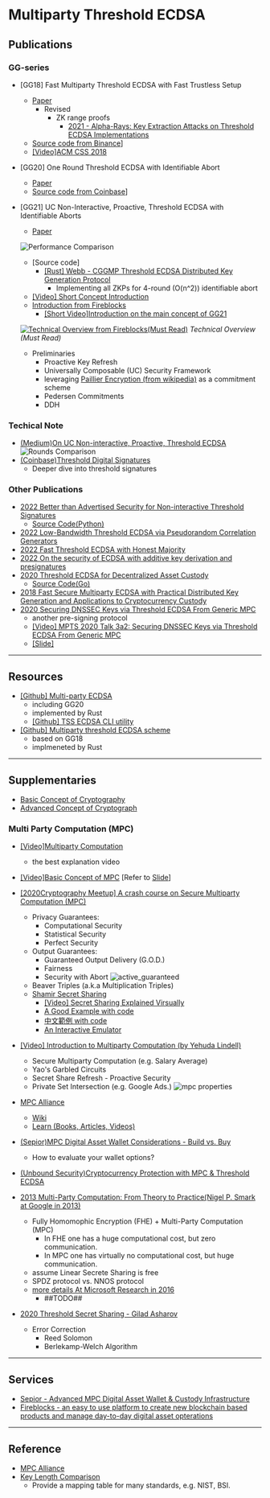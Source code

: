 # Multiparty Threshold ECDSA

## Publications

### GG-series

- [GG18] Fast Multiparty Threshold ECDSA with Fast Trustless Setup
  - [Paper](https://eprint.iacr.org/2019/114.pdf)
    - Revised
      - ZK range proofs
        - [2021 - Alpha-Rays: Key Extraction Attacks on Threshold ECDSA Implementations](https://eprint.iacr.org/2021/1621.pdf)
  - [Source code from Binance](https://github.com/bnb-chain/tss-lib)]
  - [[Video]ACM CSS 2018](https://www.youtube.com/watch?v=PdfDZIwuZm0)
  
- [GG20] One Round Threshold ECDSA with Identifiable Abort
  - [Paper](https://eprint.iacr.org/2020/540.pdf)
  - [Source code from Coinbase](https://github.com/coinbase/kryptology)]

- [GG21] UC Non-Interactive, Proactive, Threshold ECDSA with Identifiable Aborts
  - [Paper](https://eprint.iacr.org/2021/060.pdf)

  ![Performance Comparison](/img/gg21_fig1.png)

  - [Source code]
    - [[Rust] Webb - CGGMP Threshold ECDSA Distributed Key Generation Protocol](https://github.com/webb-tools/cggmp-threshold-ecdsa)
      - Implementing all ZKPs for 4-round (O(n^2)) identifiable abort
  - [[Video] Short Concept Introduction](https://dl.acm.org/doi/10.1145/3372297.3423367#)
  - [Introduction from Fireblocks](https://www.fireblocks.com/blog/ccs-threshold-ecdsa/)
    - [[Short Video]Introduction on the main concept of GG21](https://www.youtube.com/watch?v=tNptKxswmvg)
  
  [![Technical Overview from Fireblocks(Must Read)](https://img.youtube.com/vi/zXCSPWxWA-s/sddefault.jpg)](https://www.youtube.com/watch?v=zXCSPWxWA-s)
  *Technical Overview (Must Read)*
  
  - Preliminaries
    - Proactive Key Refresh
    - Universally Composable (UC) Security Framework
    - leveraging [Paillier Encryption (from wikipedia)](https://en.wikipedia.org/wiki/Paillier_cryptosystem) as a commitment scheme
    - Pedersen Commitments
    - DDH

### Techical Note

- [(Medium)On UC Non-interactive, Proactive, Threshold ECDSA](https://medium.com/iovlabs-innovation-stories/on-uc-non-interactive-proactive-threshold-ecdsa-fda5916edc50)
 ![Rounds Comparison](/img/ts-comparison.png)
- [(Coinbase)Threshold Digital Signatures](https://www.coinbase.com/blog/threshold-digital-signatures)
  - Deeper dive into threshold signatures
  
### Other Publications

- [2022 Better than Advertised Security for Non-interactive Threshold Signatures](https://crypto.iacr.org/2022/papers/538806_1_En_18_Chapter_OnlinePDF.pdf)
  - [Source Code(Python)](https://github.com/mmaller/multi_and_threshold_signature_reductions)
- [2022 Low-Bandwidth Threshold ECDSA via Pseudorandom Correlation Generators](https://eprint.iacr.org/2021/1587.pdf)
- [2022 Fast Threshold ECDSA with Honest Majority](https://eprint.iacr.org/2020/501.pdf)
- [2022 On the security of ECDSA with additive key derivation and presignatures](https://eprint.iacr.org/2021/1330.pdf)
- [2020 Threshold ECDSA for Decentralized Asset Custody](https://eprint.iacr.org/2020/498.pdf)
  - [Source Code(Go)](https://github.com/aleph-zero-foundation/threshold-ecdsa)
- [2018 Fast Secure Multiparty ECDSA with Practical Distributed Key Generation and Applications to Cryptocurrency Custody](https://eprint.iacr.org/2018/987.pdf)
- [2020 Securing DNSSEC Keys via Threshold ECDSA From Generic MPC](https://eprint.iacr.org/2019/889.pdf)
  - another pre-signing protocol
  - [[Video] MPTS 2020 Talk 3a2: Securing DNSSEC Keys via Threshold ECDSA From Generic MPC](https://csrc.nist.gov/presentations/2020/mpts2020-3a2)
  - [[Slide]](https://csrc.nist.gov/CSRC/media//Events/mpts2020/slides/mpts2020-3a2-talk-kris.pdf)

---

## Resources

- [[Github] Multi-party ECDSA](https://github.com/ZenGo-X/multi-party-ecdsa)
  - including GG20
  - implemented by Rust
  - [[Github] TSS ECDSA CLI utility](https://github.com/cryptochill/tss-ecdsa-cli)
- [[Github] Multiparty threshold ECDSA scheme](https://github.com/ing-bank/threshold-signatures)
  - based on GG18
  - implmeneted by Rust
  
---

## Supplementaries

- [Basic Concept of Cryptography](basic.md)
- [Advanced Concept of Cryptograph](advanced.md)

### Multi Party Computation (MPC)
- [[Video]Multiparty Computation](https://www.youtube.com/watch?v=_kLET4k2xBQ)
  - the best explanation video
- [[Video]Basic Concept of MPC](https://www.youtube.com/watch?v=vRVudJADQLk) [Refer to [Slide](https://drive.google.com/file/d/1U5M8b4dePgEgiY4PPeP3DL0LB_kaS34S/view)]
- [[2020Cryptography Meetup] A crash course on Secure Multiparty Computation (MPC)](https://www.youtube.com/watch?v=HOqv5xzrlFI)
  - Privacy Guarantees:
    - Computational Security
    - Statistical Security
    - Perfect Security
  - Output Guarantees:
    - Guaranteed Output Delivery (G.O.D.)
    - Fairness
    - Security with Abort
  ![active_guaranteed](/img/active_guaranteed.png)
  - Beaver Triples (a.k.a Multiplication Triples)
  - [Shamir Secret Sharing](https://en.wikipedia.org/wiki/Shamir%27s_Secret_Sharing)
    - [[Video] Secret Sharing Explained Virsually](https://www.youtube.com/watch?v=iFY5SyY3IMQ)
    - [A Good Example with code](https://www.geeksforgeeks.org/shamirs-secret-sharing-algorithm-cryptography/)
    - [中文範例 with code](https://medium.com/taipei-ethereum-meetup/%E7%A7%81%E9%91%B0%E5%88%86%E5%89%B2-shamirs-secret-sharing-7a70c8abf664)
    - [An Interactive Emulator](https://iancoleman.io/shamir/)

- [[Video] Introduction to Multiparty Computation (by Yehuda Lindell)](https://www.youtube.com/watch?v=aDL_KScy6hA)
  - Secure Multiparty Computation (e.g. Salary Average)
  - Yao's Garbled Circuits
  - Secret Share Refresh - Proactive Security
  - Private Set Intersection (e.g. Google Ads.)
  ![mpc properties](/img/mpc_properties.png)
- [MPC Alliance](https://www.mpcalliance.org/)
  - [Wiki](https://wiki.mpcalliance.org/)
  - [Learn (Books, Articles, Videos)](https://www.mpcalliance.org/learn)
- [(Sepior)MPC Digital Asset Wallet Considerations - Build vs. Buy](https://www.youtube.com/watch?v=y9nvtJlZvI8)
  - How to evaluate your wallet options?
- [(Unbound Security)Cryptocurrency Protection with MPC & Threshold ECDSA](https://www.youtube.com/watch?v=AAW5C0cXLIU)
- [2013 Multi-Party Computation: From Theory to Practice(Nigel P. Smark at Google in 2013)](https://www.youtube.com/watch?v=LRAN_w1_qmw)
  - Fully Homomophic Encryption (FHE) + Multi-Party Computation (MPC)
    - In FHE one has a huge computational cost, but zero communication.
    - In MPC one has virtually no computational cost, but huge communication.
  - assume Linear Secrete Sharing is free
  - SPDZ protocol vs. NNOS protocol
  - [more details At Microsoft Research in 2016](https://www.youtube.com/watch?v=pNNLAEygPQI)
    - ##TODO##
- [2020 Threshold Secret Sharing - Gilad Asharov](https://www.youtube.com/watch?v=5tDp_-Nf7nU)
  - Error Correction
    - Reed Solomon
    - Berlekamp-Welch Algorithm

---

## Services

- [Sepior - Advanced MPC Digital Asset Wallet & Custody Infrastructure](https://sepior.com/)
- [Fireblocks - an easy to use platform to create new blockchain based products and manage day-to-day digital asset opterations](https://www.fireblocks.com/blog/ccs-threshold-ecdsa/)

---

## Reference

- [MPC Alliance](https://www.mpcalliance.org/)
- [Key Length Comparison](https://www.keylength.com/en/compare/)
  - Provide a mapping table for many standards, e.g. NIST, BSI.
